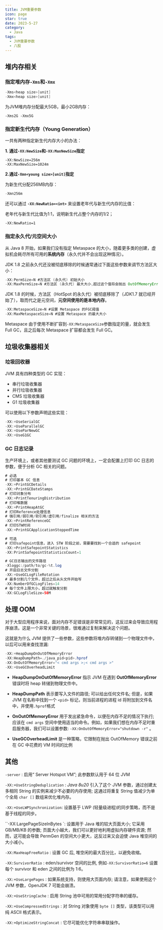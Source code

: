 ```yaml
---
title: JVM重要参数
icon: page
star: true
date: 2023-5-27
category:
  - Java
tags:
  - JVM重要参数
  - 八股
---
```


## 堆内存相关

### 指定堆内存`-Xms`和`-Xmx`

```java
-Xms<heap size>[unit]
-Xmx<heap size>[unit]
```

为JVM堆内存分配最大5GB，最小2GB内存：

```
-Xms2G -Xmx5G
```

<!-- more -->

### 指定新生代内存（Young Generation）

一共有两种指定新生代内存大小的办法：

**1. 通过`-XX:NewSize`和`-XX:MaxNewSize`指定**

```
-XX:NewSize=256m
-XX:MaxNewSize=1024m
```

**2.通过`-Xmn<young size>[unit]`指定**

为新生代分配256MB内存：

```java
-Xmn256m
```

还可以通过 **`-XX:NewRatio=<int>`** 来设置老年代与新生代内存的比值：

老年代与新生代比值为1:1，说明新生代占整个内存的1/2；

```
-XX:NewRatio=1
```

### 指定永久代/元空间大小

从 Java 8 开始，如果我们没有指定 Metaspace 的大小，随着更多类的创建，虚拟机会耗尽所有可用的**系统内存**（永久代并不会出现这种情况）。

JDK 1.8 之前永久代还没被彻底移除的时候通常通过下面这些参数来调节方法区大小：

```java
-XX:PermSize=N #方法区 (永久代) 初始大小
-XX:MaxPermSize=N #方法区 (永久代) 最大大小,超过这个值将会抛出 OutOfMemoryError 异常:java.lang.OutOfMemoryError: PermGen
```

JDK 1.8 的时候，方法区（HotSpot 的永久代）被彻底移除了（JDK1.7 就已经开始了），取而代之是元空间，**元空间使用的是本地内存**。

```java
-XX:MetaspaceSize=N #设置 Metaspace 的FGC阈值
-XX:MaxMetaspaceSize=N #设置 Metaspace 的最大大小
```

Metaspace 由于使用不断扩容到`-XX:MetaspaceSize`参数指定的量，就会发生 Full GC，且之后每次 Metaspace 扩容都会发生 Full GC。

## 垃圾收集器相关

### 垃圾回收器

JVM 具有四种类型的 GC 实现：

- 串行垃圾收集器
- 并行垃圾收集器
- CMS 垃圾收集器
- G1 垃圾收集器

可以使用以下参数声明这些实现：

```java
-XX:+UseSerialGC
-XX:+UseParallelGC
-XX:+UseParNewGC
-XX:+UseG1GC
```

### GC 日志记录

生产环境上，或者其他要测试 GC 问题的环境上，一定会配置上打印 GC 日志的参数，便于分析 GC 相关的问题。

```java
# 必选
# 打印基本 GC 信息
-XX:+PrintGCDetails
-XX:+PrintGCDateStamps
# 打印对象分布
-XX:+PrintTenuringDistribution
# 打印堆数据
-XX:+PrintHeapAtGC
# 打印Reference处理信息
# 强引用/弱引用/软引用/虚引用/finalize 相关的方法
-XX:+PrintReferenceGC
# 打印STW时间
-XX:+PrintGCApplicationStoppedTime

# 可选
# 打印safepoint信息，进入 STW 阶段之前，需要要找到一个合适的 safepoint
-XX:+PrintSafepointStatistics
-XX:PrintSafepointStatisticsCount=1

# GC日志输出的文件路径
-Xloggc:/path/to/gc-%t.log
# 开启日志文件分割
-XX:+UseGCLogFileRotation
# 最多分割几个文件，超过之后从头文件开始写
-XX:NumberOfGCLogFiles=14
# 每个文件上限大小，超过就触发分割
-XX:GCLogFileSize=50M
```

## 处理 OOM

对于大型应用程序来说，面对内存不足错误是非常常见的，这反过来会导致应用程序崩溃。这是一个非常关键的场景，很难通过复制来解决这个问题。

这就是为什么 JVM 提供了一些参数，这些参数将堆内存转储到一个物理文件中，以后可以用来查找泄漏:

```java
-XX:+HeapDumpOnOutOfMemoryError
-XX:HeapDumpPath=./java_pid<pid>.hprof
-XX:OnOutOfMemoryError="< cmd args >;< cmd args >"
-XX:+UseGCOverheadLimit
```

- **HeapDumpOnOutOfMemoryError** 指示 JVM 在遇到 **OutOfMemoryError** 错误时将 heap 转储到物理文件中。

- **HeapDumpPath** 表示要写入文件的路径; 可以给出任何文件名; 但是，如果 JVM 在名称中找到一个 `<pid>` 标记，则当前进程的进程 id 将附加到文件名中，并使用`.hprof`格式

- **OnOutOfMemoryError** 用于发出紧急命令，以便在内存不足的情况下执行; 应该在 `cmd args` 空间中使用适当的命令。例如，如果我们想在内存不足时重启服务器，我们可以设置参数: `-XX:OnOutOfMemoryError="shutdown -r"` 。

- **UseGCOverheadLimit** 是一种策略，它限制在抛出 OutOfMemory 错误之前在 GC 中花费的 VM 时间的比例

## 其他

`-server` : 启用“ Server Hotspot VM”; 此参数默认用于 64 位 JVM

`-XX:+UseStringDeduplication` : *Java 8u20* 引入了这个 JVM 参数，通过创建太多相同 String 的实例来减少不必要的内存使用; 这通过将重复 String 值减少为单个全局 `char []` 数组来优化堆内存。

`-XX:+UseLWPSynchronization`: 设置基于 LWP (轻量级进程)的同步策略，而不是基于线程的同步。

``-XX:LargePageSizeInBytes `: 设置用于 Java 堆的较大页面大小; 它采用 GB/MB/KB 的参数; 页面大小越大，我们可以更好地利用虚拟内存硬件资源; 然而，这可能会导致 PermGen 的空间大小更大，这反过来又会迫使 Java 堆空间的大小减小。

`-XX:MaxHeapFreeRatio` : 设置 GC 后, 堆空闲的最大百分比，以避免收缩。

`-XX:SurvivorRatio` : eden/survivor 空间的比例, 例如`-XX:SurvivorRatio=6` 设置每个 survivor 和 eden 之间的比例为 1:6。

`-XX:+UseLargePages` : 如果系统支持，则使用大页面内存; 请注意，如果使用这个 JVM 参数，OpenJDK 7 可能会崩溃。

`-XX:+UseStringCache` : 启用 String 池中可用的常用分配字符串的缓存。

`-XX:+UseCompressedStrings` : 对 String 对象使用 `byte []` 类型，该类型可以用纯 ASCII 格式表示。

`-XX:+OptimizeStringConcat` : 它尽可能优化字符串串联操作。
